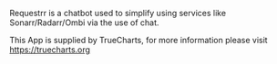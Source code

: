 Requestrr is a chatbot used to simplify using services like Sonarr/Radarr/Ombi via the use of chat.

This App is supplied by TrueCharts, for more information please visit https://truecharts.org
